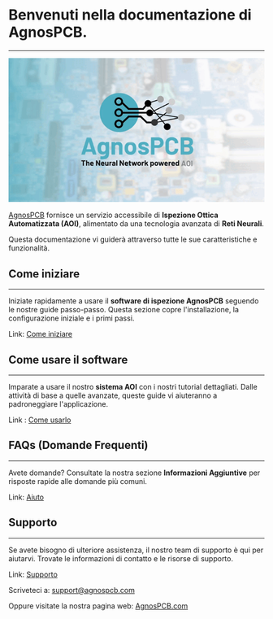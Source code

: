 # **Benvenuti nella documentazione di AgnosPCB.**
___


![logo](assets/agnospcb-logo.gif)

[AgnosPCB](https://agnospcb.com/) fornisce un servizio accessibile di **Ispezione Ottica Automatizzata (AOI)**, alimentato da una tecnologia avanzata di **Reti Neurali**.

Questa documentazione vi guiderà attraverso tutte le sue caratteristiche e funzionalità.

## **Come iniziare**
___

Iniziate rapidamente a usare il **software di ispezione AgnosPCB** seguendo le nostre guide passo-passo. Questa sezione copre l'installazione, la configurazione iniziale e i primi passi.

Link: [Come iniziare](./getting_started/Package_content.md)

## **Come usare il software**
___

Imparate a usare il nostro **sistema AOI** con i nostri tutorial dettagliati. Dalle attività di base a quelle avanzate, queste guide vi aiuteranno a padroneggiare l'applicazione.

Link : [Come usarlo](./how_to/Screen-layout.md)


## **FAQs (Domande Frequenti)**
___

Avete domande? Consultate la nostra sezione **Informazioni Aggiuntive** per risposte rapide alle domande più comuni.

Link: [Aiuto](./help/FAQ.md)


## **Supporto**
___

Se avete bisogno di ulteriore assistenza, il nostro team di supporto è qui per aiutarvi. Trovate le informazioni di contatto e le risorse di supporto.

Link: [Supporto](./maintenance/Troubleshooting.md)

Scriveteci a: [support@agnospcb.com](mailto:support@agnospcb.com)

Oppure visitate la nostra pagina web: [AgnosPCB.com](https://agnospcb.com/)